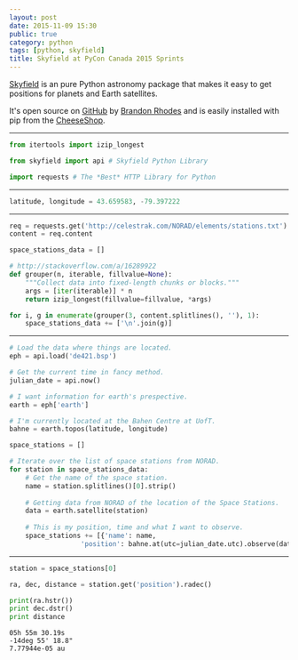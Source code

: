 ```yaml
---
layout: post
date: 2015-11-09 15:30
public: true
category: python
tags: [python, skyfield]
title: Skyfield at PyCon Canada 2015 Sprints
---
```


[Skyfield](http://rhodesmill.org/skyfield/ "Skyfield Python Library") is an pure Python astronomy package that makes it easy to get positions for planets and Earth satellites.

It's open source on [GitHub](https://github.com/skyfielders/python-skyfield "Skyfield GitHub Page") by [Brandon Rhodes](https://github.com/brandon-rhodes) and is easily installed with pip from the [CheeseShop](https://pypi.python.org/pypi/skyfield "Skyfield PyPi Page").

---

```python
from itertools import izip_longest

from skyfield import api # Skyfield Python Library

import requests # The *Best* HTTP Library for Python
```

---

```python
latitude, longitude = 43.659583, -79.397222
```

---

```python
req = requests.get('http://celestrak.com/NORAD/elements/stations.txt')
content = req.content

space_stations_data = []

# http://stackoverflow.com/a/16289922
def grouper(n, iterable, fillvalue=None):
    """Collect data into fixed-length chunks or blocks."""
    args = [iter(iterable)] * n
    return izip_longest(fillvalue=fillvalue, *args)

for i, g in enumerate(grouper(3, content.splitlines(), ''), 1):
    space_stations_data += ['\n'.join(g)]
```

---

```python
# Load the data where things are located.
eph = api.load('de421.bsp')

# Get the current time in fancy method.
julian_date = api.now()

# I want information for earth's prespective.
earth = eph['earth']

# I'm currently located at the Bahen Centre at UofT.
bahne = earth.topos(latitude, longitude)

space_stations = []

# Iterate over the list of space stations from NORAD.
for station in space_stations_data:
    # Get the name of the space station.
    name = station.splitlines()[0].strip()
    
    # Getting data from NORAD of the location of the Space Stations.
    data = earth.satellite(station)
    
    # This is my position, time and what I want to observe.
    space_stations += [{'name': name,
                  'position': bahne.at(utc=julian_date.utc).observe(data)}]
```

---

```python
station = space_stations[0]

ra, dec, distance = station.get('position').radec()

print(ra.hstr())
print dec.dstr()
print distance
```

    05h 55m 30.19s
    -14deg 55' 18.8"
    7.77944e-05 au
